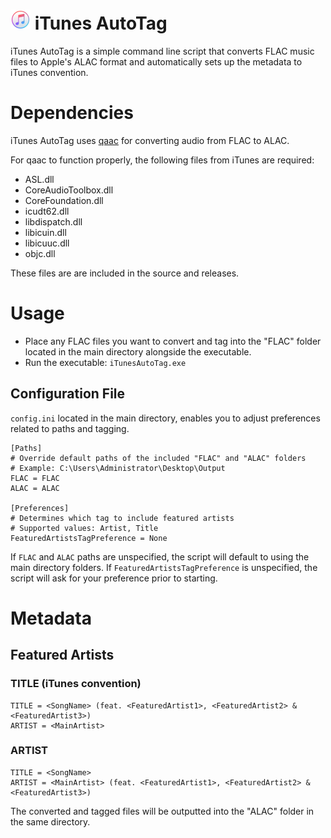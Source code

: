 # <img src="icon.ico" width="32"> iTunes AutoTag
iTunes AutoTag is a simple command line script that converts FLAC music files to Apple's ALAC format and automatically sets up the metadata to iTunes convention.

# Dependencies
iTunes AutoTag uses [qaac](https://github.com/nu774/qaac) for converting audio from FLAC to ALAC.

For qaac to function properly, the following files from iTunes are required:
- ASL.dll
- CoreAudioToolbox.dll
- CoreFoundation.dll
- icudt62.dll
- libdispatch.dll
- libicuin.dll
- libicuuc.dll
- objc.dll

These files are are included in the source and releases.

# Usage
- Place any FLAC files you want to convert and tag into the "FLAC" folder located in the main directory alongside the executable.
- Run the executable: `iTunesAutoTag.exe`

## Configuration File
`config.ini` located in the main directory, enables you to adjust preferences related to paths and tagging.

```
[Paths]
# Override default paths of the included "FLAC" and "ALAC" folders
# Example: C:\Users\Administrator\Desktop\Output
FLAC = FLAC
ALAC = ALAC

[Preferences]
# Determines which tag to include featured artists
# Supported values: Artist, Title
FeaturedArtistsTagPreference = None
```

If `FLAC` and `ALAC` paths are unspecified, the script will default to using the main directory folders.
If `FeaturedArtistsTagPreference` is unspecified, the script will ask for your preference prior to starting.

# Metadata
## Featured Artists

### TITLE (iTunes convention)
```
TITLE = <SongName> (feat. <FeaturedArtist1>, <FeaturedArtist2> & <FeaturedArtist3>)
ARTIST = <MainArtist>
```
### ARTIST
```
TITLE = <SongName>
ARTIST = <MainArtist> (feat. <FeaturedArtist1>, <FeaturedArtist2> & <FeaturedArtist3>)
```

The converted and tagged files will be outputted into the "ALAC" folder in the same directory.



